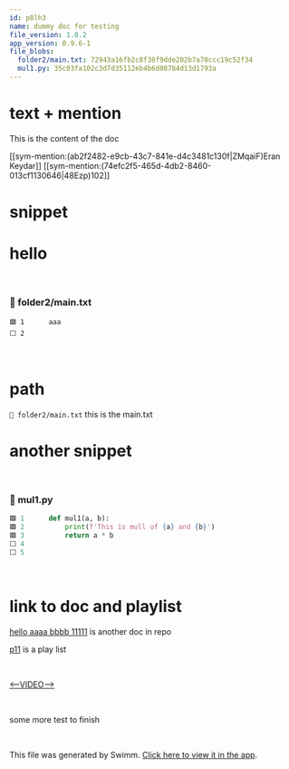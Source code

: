 ```yaml
---
id: p8lh3
name: dummy doc for testing
file_version: 1.0.2
app_version: 0.9.6-1
file_blobs:
  folder2/main.txt: 72943a16fb2c8f38f9dde202b7a70ccc19c52f34
  mul1.py: 35c03fa102c3d7d35112eb4b6d08784d13d1793a
---
```


# text + mention

This is the content of the doc

[[sym-mention:(ab2f2482-e9cb-43c7-841e-d4c3481c130f|ZMqaiF)Eran Keydar]] [[sym-mention:(74efc2f5-465d-4db2-8460-013cf1130646|48Ezp)102]]

# snippet

<h1>hello</h1>

<br/>



<!-- NOTE-swimm-snippet: the lines below link your snippet to Swimm -->
### 📄 folder2/main.txt
```text
🟩 1      aaa
⬜ 2      
```

<br/>

# path

`📄 folder2/main.txt` this is the main.txt

# another snippet

<br/>



<!-- NOTE-swimm-snippet: the lines below link your snippet to Swimm -->
### 📄 mul1.py
```python
🟩 1      def mul1(a, b):
🟩 2          print(f'This is mull of {a} and {b}')
🟩 3          return a * b
⬜ 4      
⬜ 5      
```

<br/>

# link to doc and playlist

[hello aaaa bbbb 11111](hello-aaaa-bbbb-11111.fa7ib.sw.md) is another doc in repo

[p11](p11.beeaa.pl.sw.md) is a play list

<br/>

[<--VIDEO-->](https://www.youtube.com/watch?v=GPVsHOlRBBI)

<br/>

some more test to finish




<br/>

This file was generated by Swimm. [Click here to view it in the app](http://localhost:5000/repos/Z2l0aHViJTNBJTNBdDElM0ElM0FlcmFuLXN3aW1t/docs/p8lh3).